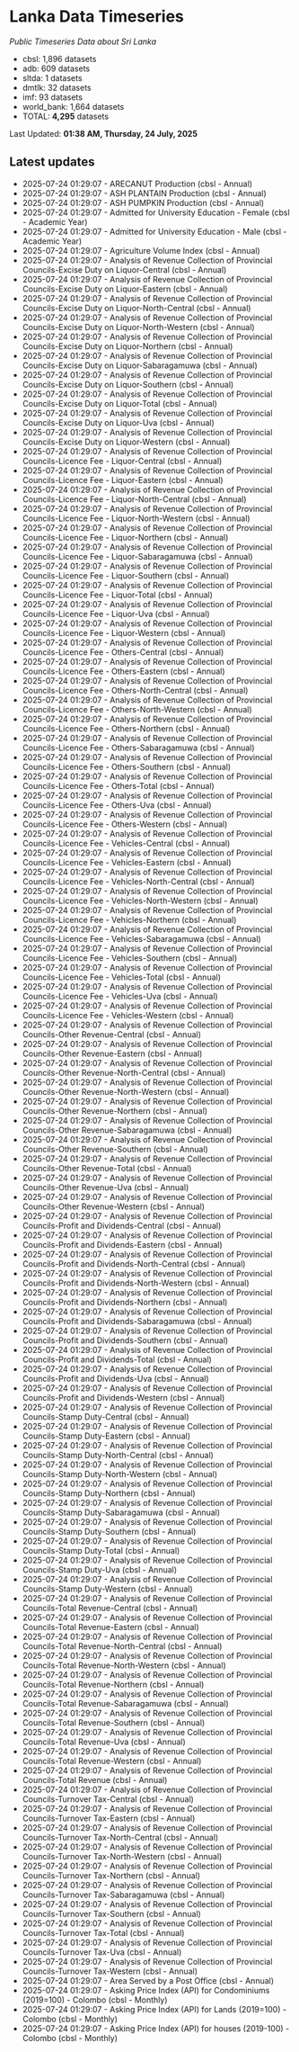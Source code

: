 # Lanka Data Timeseries
*Public Timeseries Data about Sri Lanka*

* cbsl: 1,896 datasets
* adb: 609 datasets
* sltda: 1 datasets
* dmtlk: 32 datasets
* imf: 93 datasets
* world_bank: 1,664 datasets
* TOTAL: **4,295** datasets

Last Updated: **01:38 AM, Thursday, 24 July, 2025**

## Latest updates

* 2025-07-24 01:29:07 - ARECANUT Production (cbsl - Annual)
* 2025-07-24 01:29:07 - ASH PLANTAIN Production (cbsl - Annual)
* 2025-07-24 01:29:07 - ASH PUMPKIN Production (cbsl - Annual)
* 2025-07-24 01:29:07 - Admitted for University Education - Female (cbsl - Academic Year)
* 2025-07-24 01:29:07 - Admitted for University Education - Male (cbsl - Academic Year)
* 2025-07-24 01:29:07 - Agriculture Volume Index (cbsl - Annual)
* 2025-07-24 01:29:07 - Analysis of Revenue Collection of Provincial Councils-Excise Duty on Liquor-Central (cbsl - Annual)
* 2025-07-24 01:29:07 - Analysis of Revenue Collection of Provincial Councils-Excise Duty on Liquor-Eastern (cbsl - Annual)
* 2025-07-24 01:29:07 - Analysis of Revenue Collection of Provincial Councils-Excise Duty on Liquor-North-Central (cbsl - Annual)
* 2025-07-24 01:29:07 - Analysis of Revenue Collection of Provincial Councils-Excise Duty on Liquor-North-Western (cbsl - Annual)
* 2025-07-24 01:29:07 - Analysis of Revenue Collection of Provincial Councils-Excise Duty on Liquor-Northern (cbsl - Annual)
* 2025-07-24 01:29:07 - Analysis of Revenue Collection of Provincial Councils-Excise Duty on Liquor-Sabaragamuwa (cbsl - Annual)
* 2025-07-24 01:29:07 - Analysis of Revenue Collection of Provincial Councils-Excise Duty on Liquor-Southern (cbsl - Annual)
* 2025-07-24 01:29:07 - Analysis of Revenue Collection of Provincial Councils-Excise Duty on Liquor-Total (cbsl - Annual)
* 2025-07-24 01:29:07 - Analysis of Revenue Collection of Provincial Councils-Excise Duty on Liquor-Uva (cbsl - Annual)
* 2025-07-24 01:29:07 - Analysis of Revenue Collection of Provincial Councils-Excise Duty on Liquor-Western (cbsl - Annual)
* 2025-07-24 01:29:07 - Analysis of Revenue Collection of Provincial Councils-Licence Fee - Liquor-Central (cbsl - Annual)
* 2025-07-24 01:29:07 - Analysis of Revenue Collection of Provincial Councils-Licence Fee - Liquor-Eastern (cbsl - Annual)
* 2025-07-24 01:29:07 - Analysis of Revenue Collection of Provincial Councils-Licence Fee - Liquor-North-Central (cbsl - Annual)
* 2025-07-24 01:29:07 - Analysis of Revenue Collection of Provincial Councils-Licence Fee - Liquor-North-Western (cbsl - Annual)
* 2025-07-24 01:29:07 - Analysis of Revenue Collection of Provincial Councils-Licence Fee - Liquor-Northern (cbsl - Annual)
* 2025-07-24 01:29:07 - Analysis of Revenue Collection of Provincial Councils-Licence Fee - Liquor-Sabaragamuwa (cbsl - Annual)
* 2025-07-24 01:29:07 - Analysis of Revenue Collection of Provincial Councils-Licence Fee - Liquor-Southern (cbsl - Annual)
* 2025-07-24 01:29:07 - Analysis of Revenue Collection of Provincial Councils-Licence Fee - Liquor-Total (cbsl - Annual)
* 2025-07-24 01:29:07 - Analysis of Revenue Collection of Provincial Councils-Licence Fee - Liquor-Uva (cbsl - Annual)
* 2025-07-24 01:29:07 - Analysis of Revenue Collection of Provincial Councils-Licence Fee - Liquor-Western (cbsl - Annual)
* 2025-07-24 01:29:07 - Analysis of Revenue Collection of Provincial Councils-Licence Fee - Others-Central (cbsl - Annual)
* 2025-07-24 01:29:07 - Analysis of Revenue Collection of Provincial Councils-Licence Fee - Others-Eastern (cbsl - Annual)
* 2025-07-24 01:29:07 - Analysis of Revenue Collection of Provincial Councils-Licence Fee - Others-North-Central (cbsl - Annual)
* 2025-07-24 01:29:07 - Analysis of Revenue Collection of Provincial Councils-Licence Fee - Others-North-Western (cbsl - Annual)
* 2025-07-24 01:29:07 - Analysis of Revenue Collection of Provincial Councils-Licence Fee - Others-Northern (cbsl - Annual)
* 2025-07-24 01:29:07 - Analysis of Revenue Collection of Provincial Councils-Licence Fee - Others-Sabaragamuwa (cbsl - Annual)
* 2025-07-24 01:29:07 - Analysis of Revenue Collection of Provincial Councils-Licence Fee - Others-Southern (cbsl - Annual)
* 2025-07-24 01:29:07 - Analysis of Revenue Collection of Provincial Councils-Licence Fee - Others-Total (cbsl - Annual)
* 2025-07-24 01:29:07 - Analysis of Revenue Collection of Provincial Councils-Licence Fee - Others-Uva (cbsl - Annual)
* 2025-07-24 01:29:07 - Analysis of Revenue Collection of Provincial Councils-Licence Fee - Others-Western (cbsl - Annual)
* 2025-07-24 01:29:07 - Analysis of Revenue Collection of Provincial Councils-Licence Fee - Vehicles-Central (cbsl - Annual)
* 2025-07-24 01:29:07 - Analysis of Revenue Collection of Provincial Councils-Licence Fee - Vehicles-Eastern (cbsl - Annual)
* 2025-07-24 01:29:07 - Analysis of Revenue Collection of Provincial Councils-Licence Fee - Vehicles-North-Central (cbsl - Annual)
* 2025-07-24 01:29:07 - Analysis of Revenue Collection of Provincial Councils-Licence Fee - Vehicles-North-Western (cbsl - Annual)
* 2025-07-24 01:29:07 - Analysis of Revenue Collection of Provincial Councils-Licence Fee - Vehicles-Northern (cbsl - Annual)
* 2025-07-24 01:29:07 - Analysis of Revenue Collection of Provincial Councils-Licence Fee - Vehicles-Sabaragamuwa (cbsl - Annual)
* 2025-07-24 01:29:07 - Analysis of Revenue Collection of Provincial Councils-Licence Fee - Vehicles-Southern (cbsl - Annual)
* 2025-07-24 01:29:07 - Analysis of Revenue Collection of Provincial Councils-Licence Fee - Vehicles-Total (cbsl - Annual)
* 2025-07-24 01:29:07 - Analysis of Revenue Collection of Provincial Councils-Licence Fee - Vehicles-Uva (cbsl - Annual)
* 2025-07-24 01:29:07 - Analysis of Revenue Collection of Provincial Councils-Licence Fee - Vehicles-Western (cbsl - Annual)
* 2025-07-24 01:29:07 - Analysis of Revenue Collection of Provincial Councils-Other Revenue-Central (cbsl - Annual)
* 2025-07-24 01:29:07 - Analysis of Revenue Collection of Provincial Councils-Other Revenue-Eastern (cbsl - Annual)
* 2025-07-24 01:29:07 - Analysis of Revenue Collection of Provincial Councils-Other Revenue-North-Central (cbsl - Annual)
* 2025-07-24 01:29:07 - Analysis of Revenue Collection of Provincial Councils-Other Revenue-North-Western (cbsl - Annual)
* 2025-07-24 01:29:07 - Analysis of Revenue Collection of Provincial Councils-Other Revenue-Northern (cbsl - Annual)
* 2025-07-24 01:29:07 - Analysis of Revenue Collection of Provincial Councils-Other Revenue-Sabaragamuwa (cbsl - Annual)
* 2025-07-24 01:29:07 - Analysis of Revenue Collection of Provincial Councils-Other Revenue-Southern (cbsl - Annual)
* 2025-07-24 01:29:07 - Analysis of Revenue Collection of Provincial Councils-Other Revenue-Total (cbsl - Annual)
* 2025-07-24 01:29:07 - Analysis of Revenue Collection of Provincial Councils-Other Revenue-Uva (cbsl - Annual)
* 2025-07-24 01:29:07 - Analysis of Revenue Collection of Provincial Councils-Other Revenue-Western (cbsl - Annual)
* 2025-07-24 01:29:07 - Analysis of Revenue Collection of Provincial Councils-Profit and Dividends-Central (cbsl - Annual)
* 2025-07-24 01:29:07 - Analysis of Revenue Collection of Provincial Councils-Profit and Dividends-Eastern (cbsl - Annual)
* 2025-07-24 01:29:07 - Analysis of Revenue Collection of Provincial Councils-Profit and Dividends-North-Central (cbsl - Annual)
* 2025-07-24 01:29:07 - Analysis of Revenue Collection of Provincial Councils-Profit and Dividends-North-Western (cbsl - Annual)
* 2025-07-24 01:29:07 - Analysis of Revenue Collection of Provincial Councils-Profit and Dividends-Northern (cbsl - Annual)
* 2025-07-24 01:29:07 - Analysis of Revenue Collection of Provincial Councils-Profit and Dividends-Sabaragamuwa (cbsl - Annual)
* 2025-07-24 01:29:07 - Analysis of Revenue Collection of Provincial Councils-Profit and Dividends-Southern (cbsl - Annual)
* 2025-07-24 01:29:07 - Analysis of Revenue Collection of Provincial Councils-Profit and Dividends-Total (cbsl - Annual)
* 2025-07-24 01:29:07 - Analysis of Revenue Collection of Provincial Councils-Profit and Dividends-Uva (cbsl - Annual)
* 2025-07-24 01:29:07 - Analysis of Revenue Collection of Provincial Councils-Profit and Dividends-Western (cbsl - Annual)
* 2025-07-24 01:29:07 - Analysis of Revenue Collection of Provincial Councils-Stamp Duty-Central (cbsl - Annual)
* 2025-07-24 01:29:07 - Analysis of Revenue Collection of Provincial Councils-Stamp Duty-Eastern (cbsl - Annual)
* 2025-07-24 01:29:07 - Analysis of Revenue Collection of Provincial Councils-Stamp Duty-North-Central (cbsl - Annual)
* 2025-07-24 01:29:07 - Analysis of Revenue Collection of Provincial Councils-Stamp Duty-North-Western (cbsl - Annual)
* 2025-07-24 01:29:07 - Analysis of Revenue Collection of Provincial Councils-Stamp Duty-Northern (cbsl - Annual)
* 2025-07-24 01:29:07 - Analysis of Revenue Collection of Provincial Councils-Stamp Duty-Sabaragamuwa (cbsl - Annual)
* 2025-07-24 01:29:07 - Analysis of Revenue Collection of Provincial Councils-Stamp Duty-Southern (cbsl - Annual)
* 2025-07-24 01:29:07 - Analysis of Revenue Collection of Provincial Councils-Stamp Duty-Total (cbsl - Annual)
* 2025-07-24 01:29:07 - Analysis of Revenue Collection of Provincial Councils-Stamp Duty-Uva (cbsl - Annual)
* 2025-07-24 01:29:07 - Analysis of Revenue Collection of Provincial Councils-Stamp Duty-Western (cbsl - Annual)
* 2025-07-24 01:29:07 - Analysis of Revenue Collection of Provincial Councils-Total Revenue-Central (cbsl - Annual)
* 2025-07-24 01:29:07 - Analysis of Revenue Collection of Provincial Councils-Total Revenue-Eastern (cbsl - Annual)
* 2025-07-24 01:29:07 - Analysis of Revenue Collection of Provincial Councils-Total Revenue-North-Central (cbsl - Annual)
* 2025-07-24 01:29:07 - Analysis of Revenue Collection of Provincial Councils-Total Revenue-North-Western (cbsl - Annual)
* 2025-07-24 01:29:07 - Analysis of Revenue Collection of Provincial Councils-Total Revenue-Northern (cbsl - Annual)
* 2025-07-24 01:29:07 - Analysis of Revenue Collection of Provincial Councils-Total Revenue-Sabaragamuwa (cbsl - Annual)
* 2025-07-24 01:29:07 - Analysis of Revenue Collection of Provincial Councils-Total Revenue-Southern (cbsl - Annual)
* 2025-07-24 01:29:07 - Analysis of Revenue Collection of Provincial Councils-Total Revenue-Uva (cbsl - Annual)
* 2025-07-24 01:29:07 - Analysis of Revenue Collection of Provincial Councils-Total Revenue-Western (cbsl - Annual)
* 2025-07-24 01:29:07 - Analysis of Revenue Collection of Provincial Councils-Total Revenue (cbsl - Annual)
* 2025-07-24 01:29:07 - Analysis of Revenue Collection of Provincial Councils-Turnover Tax-Central (cbsl - Annual)
* 2025-07-24 01:29:07 - Analysis of Revenue Collection of Provincial Councils-Turnover Tax-Eastern (cbsl - Annual)
* 2025-07-24 01:29:07 - Analysis of Revenue Collection of Provincial Councils-Turnover Tax-North-Central (cbsl - Annual)
* 2025-07-24 01:29:07 - Analysis of Revenue Collection of Provincial Councils-Turnover Tax-North-Western (cbsl - Annual)
* 2025-07-24 01:29:07 - Analysis of Revenue Collection of Provincial Councils-Turnover Tax-Northern (cbsl - Annual)
* 2025-07-24 01:29:07 - Analysis of Revenue Collection of Provincial Councils-Turnover Tax-Sabaragamuwa (cbsl - Annual)
* 2025-07-24 01:29:07 - Analysis of Revenue Collection of Provincial Councils-Turnover Tax-Southern (cbsl - Annual)
* 2025-07-24 01:29:07 - Analysis of Revenue Collection of Provincial Councils-Turnover Tax-Total (cbsl - Annual)
* 2025-07-24 01:29:07 - Analysis of Revenue Collection of Provincial Councils-Turnover Tax-Uva (cbsl - Annual)
* 2025-07-24 01:29:07 - Analysis of Revenue Collection of Provincial Councils-Turnover Tax-Western (cbsl - Annual)
* 2025-07-24 01:29:07 - Area Served by a Post Office (cbsl - Annual)
* 2025-07-24 01:29:07 - Asking Price Index (API) for Condominiums (2019=100) - Colombo (cbsl - Monthly)
* 2025-07-24 01:29:07 - Asking Price Index (API) for Lands (2019=100) - Colombo (cbsl - Monthly)
* 2025-07-24 01:29:07 - Asking Price Index (API) for houses (2019-100) - Colombo (cbsl - Monthly)